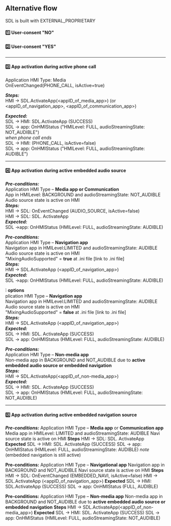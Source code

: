 ## Alternative flow
SDL is built with EXTERNAL_PROPRIETARY 
####  :one: User-consent "NO"
####  :two: User-consent "YES"
---
####  :three: App activation during active phone call  

Application HMI Type: Media  
OnEventChanged(PHONE_CALL, isActive=true)  

_**Steps:**_  
HMI -> SDL.ActivateApp(\<appID_of_media_app\>) (or \<appID_of_navigation_app\>, \<appID_of_communication_app\>)  

_**Expected:**_  
SDL -> HMI: SDL.ActivateApp (SUCCESS)  
SDL -> app: OnHMIStatus ("HMILevel: FULL, audioStreamingState: NOT_AUDIBLE")  
_when phone call ends_  
SDL -> HMI: (PHONE_CALL, isActive=false)  
SDL -> app: OnHMIStatus ("HMILevel: FULL, audioStreamingState: AUDIBLE")

---

####  :four: App activation during active embedded audio source  
_**Pre-conditions:**_  
Application HMI Type – **Media app  or Communication**  
App in HMILevel: BACKGROUND and audioStreamingState: NOT_AUDIBLE   
Audio source state is active on HMI  
_**Steps:**_  
HMI -> SDL: OnEventChanged (AUDIO_SOURCE, isActive=false)   
HMI -> SDL: SDL. ActivateApp  
_**Expected:**_  
SDL ->app: OnHMIStatus (HMILevel: FULL, audioStreamingState: AUDIBLE)

_**Pre-conditions:**_  
Application HMI Type – **Navigation app**  
Navigation app in HMILevel:LIMITED and audioStreamingState: AUDIBLE  
Audio source state is active on HMI  
"MixingAudioSupported" = **true** at .ini file [link to .ini file]  
_**Steps:**_  
HMI -> SDL.ActivateApp (\<appID_of_navigation_app\>)  
_**Expected:**_    
SDL ->app: OnHMIStatus (HMILevel: FULL, audioStreamingState: AUDIBLE)

:grey_exclamation: **options**  
plication HMI Type – **Navigation app**  
Navigation app in HMILevel:LIMITED and audioStreamingState: AUDIBLE  
Audio source state is active on HMI  
"MixingAudioSupported" = **false** at .ini file [link to .ini file]  
_**Steps:**_  
HMI -> SDL.ActivateApp (\<appID_of_navigation_app\>)  
_**Expected:**_  
SDL -> HMI: SDL. ActivateApp (SUCCESS)  
SDL -> app: OnHMIStatus (HMILevel: FULL, audioStreamingState: AUDIBLE)

_**Pre-conditions:**_  
Application HMI Type – **Non-media app**  
Non-media app in BACKGROUND and NOT_AUDIBLE due to **active embedded audio source or embedded navigation**  
_**Steps:**_  
HMI -> SDL.ActivateApp(\<appID_of_non-media_app\>)  
_**Expected:**_   
SDL -> HMI: SDL. ActivateApp (SUCCESS)  
SDL -> app: OnHMIStatus (HMILevel: FULL, audioStreamingState: NOT_AUDIBLE)

---

####  :five: App activation during active embedded navigation source
_**Pre-conditions:**_
Application HMI Type – **Media app** or **Communication app**
Media app in HMILevel: LIMITED and audioStreamingState: AUDIBLE
Navi source state is active on HMI
**Steps**
HMI -> SDL: SDL. ActivateApp
**Expected**
SDL -> HMI: SDL. ActivateApp (SUCCESS)
SDL -> app: OnHMIStatus (HMILevel: FULL, audioStreamingState: AUDIBLE)
_note_ (embedded navigation is still active)

**Pre-conditions:**
Application HMI Type – **Navigational app** 
Navigation app in BACKGROUND and NOT_AUDIBLE
Navi source state is active on HMI
**Steps**
HMI -> SDL: OnEventChanged (EMBEDDED_NAVI, isActive=false)
HMI -> SDL.ActivateApp (<appID_of_navigation_app>) 
**Expected**
SDL -> HMI: SDL.ActivateApp (SUCCESS) 
SDL -> app: OnHMIStatus (FULL, AUDIBLE) 

**Pre-conditions:**
Application HMI Type – **Non-media app**
Non-media app in BACKGROUND and NOT_AUDIBLE due to **active embedded audio source or embedded navigation**
**Steps**
HMI -> SDL.ActivateApp(\<appID_of_non-media_app\>)
**Expected**
SDL -> HMI: SDL. ActivateApp (SUCCESS)
SDL -> app: OnHMIStatus (HMILevel: FULL, audioStreamingState: NOT_AUDIBLE)
